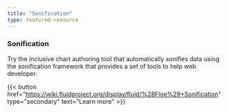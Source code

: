 ```yaml
---
title: "Sonification"
type: featured-resource
---
```

### Sonification

Try the inclusive chart authoring tool that automatically sonifies data using the sonification framework that provides a set of tools to help web developer.   

{{< button href="https://wiki.fluidproject.org/display/fluid/%28Floe%29+Sonification" type="secondary" text="Learn&nbsp;more" >}}
